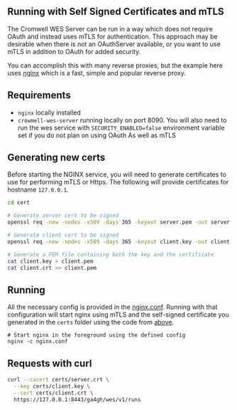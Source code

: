 ## Running with Self Signed Certificates and mTLS

The Cromwell WES Server can be run in a way which does not require OAuth and instead uses mTLS for authentication. This 
approach may be desirable when there is not an OAuthServer available, or you want to use mTLS in addition to OAuth for 
added security.

You can accomplish this with many reverse proxies, but the example here uses [nginx](https://www.nginx.com/) which is
a fast, simple and popular reverse proxy.

## Requirements

- `nginx` locally installed
- `crowmell-wes-server` running locally on port 8090. You will also need to run the wes service
  with `SECURITY_ENABLED=false` environment variable set if you do not plan on using OAuth As well as mTLS

## Generating new certs

Before starting the NGINX service, you will need to generate certificates to use for performing mTLS or Https. The
following will provide certificates for hostname `127.0.0.1`.

```bash
cd cert

# Generate server cert to be signed
openssl req -new -nodes -x509 -days 365 -keyout server.pem -out server.crt -config server.conf

# Generate client cert to be signed
openssl req -new -nodes -x509 -days 365 -keyout client.key -out client.crt -config client.conf

# Generate a PEM file containing both the key and the certificate
cat client.key > client.pem
cat client.crt >> client.pem
```

## Running

All the necessary config is provided in the [nginx.conf](nginx.conf). Running with that configuration will start nginx
using mTLS and the self-signed certificate you generated in the `certs` folder using the code from [above](#generating-new-certs).

```
# Start nginx in the foreground using the defined config
nginx -c nginx.conf
```

## Requests with curl

```bash
curl --cacert certs/server.crt \
  --key certs/client.key \
  --cert certs/client.crt \
  https://127.0.0.1:8443/ga4gh/wes/v1/runs
```